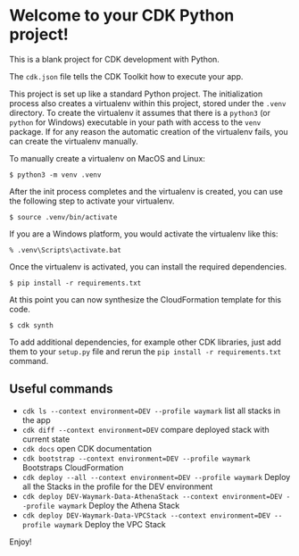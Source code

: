 
# Welcome to your CDK Python project!

This is a blank project for CDK development with Python.

The `cdk.json` file tells the CDK Toolkit how to execute your app.

This project is set up like a standard Python project.  The initialization
process also creates a virtualenv within this project, stored under the `.venv`
directory.  To create the virtualenv it assumes that there is a `python3`
(or `python` for Windows) executable in your path with access to the `venv`
package. If for any reason the automatic creation of the virtualenv fails,
you can create the virtualenv manually.

To manually create a virtualenv on MacOS and Linux:

```
$ python3 -m venv .venv
```

After the init process completes and the virtualenv is created, you can use the following
step to activate your virtualenv.

```
$ source .venv/bin/activate
```

If you are a Windows platform, you would activate the virtualenv like this:

```
% .venv\Scripts\activate.bat
```

Once the virtualenv is activated, you can install the required dependencies.

```
$ pip install -r requirements.txt
```

At this point you can now synthesize the CloudFormation template for this code.

```
$ cdk synth
```

To add additional dependencies, for example other CDK libraries, just add
them to your `setup.py` file and rerun the `pip install -r requirements.txt`
command.

## Useful commands

 * `cdk ls --context environment=DEV --profile waymark`          list all stacks in the app
 * `cdk diff --context environment=DEV`        compare deployed stack with current state
 * `cdk docs`        open CDK documentation 
 * `cdk bootstrap --context environment=DEV --profile waymark` Bootstraps CloudFormation
 * `cdk deploy --all --context environment=DEV --profile waymark` Deploy all the Stacks in the profile for the DEV environment
 * `cdk deploy DEV-Waymark-Data-AthenaStack --context environment=DEV --profile waymark` Deploy the Athena Stack
 * `cdk deploy DEV-Waymark-Data-VPCStack --context environment=DEV --profile waymark` Deploy the VPC Stack


Enjoy!
